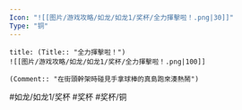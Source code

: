 ```yaml
---
Icon: "![[图片/游戏攻略/如龙/如龙1/奖杯/全力揮擊啦！.png|30]]"
Type: "铜"
---
```

```ad-common-bronze-trophy
title: (Title:: "全力揮擊啦！")
![[图片/游戏攻略/如龙/如龙1/奖杯/全力揮擊啦！.png|100]]

(Comment:: "在街頭幹架時碰見手拿球棒的真島跑來湊熱鬧")
```

#如龙/如龙1/奖杯 #奖杯 #奖杯/铜
